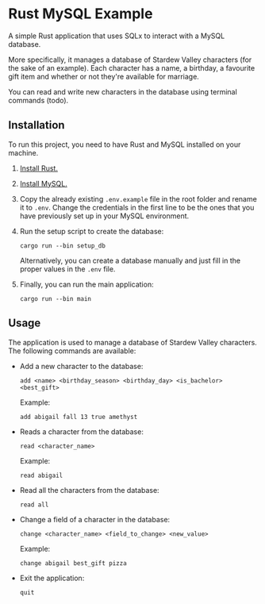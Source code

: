 # Rust MySQL Example

A simple Rust application that uses SQLx to interact with a MySQL database.

More specifically, it manages a database of Stardew Valley characters (for the sake of an example). Each character has a name, a birthday, a favourite gift item and whether or not they're available for marriage.

You can read and write new characters in the database using terminal commands (todo).

## Installation

To run this project, you need to have Rust and MySQL installed on your machine.

1. [Install Rust.](https://www.rust-lang.org/tools/install)

2. [Install MySQL.](https://dev.mysql.com/doc/refman/8.0/en/installing.html)

3. Copy the already existing `.env.example` file in the root folder and rename it to `.env`. Change the credentials in the first line to be the ones that you have previously set up in your MySQL environment.

4. Run the setup script to create the database:
    ```console
    cargo run --bin setup_db
    ```

    Alternatively, you can create a database manually and just fill in the proper values in the `.env` file.

5. Finally, you can run the main application:
    ```console
    cargo run --bin main
    ```

## Usage

The application is used to manage a database of Stardew Valley characters. The following commands are available:

- Add a new character to the database:
    ```console
    add <name> <birthday_season> <birthday_day> <is_bachelor> <best_gift>
    ```
     Example: 
    ```console
    add abigail fall 13 true amethyst
    ```
- Reads a character from the database:
    ```console
    read <character_name>
    ```
    Example: 
    ```console
    read abigail
    ```
- Read all the characters from the database:
    ```console
    read all
    ```
-  Change a field of a character in the database:
    ```console
    change <character_name> <field_to_change> <new_value>
    ```
    Example: 
    ```console
    change abigail best_gift pizza
    ```
- Exit the application:
    ```console
    quit
    ``` 
